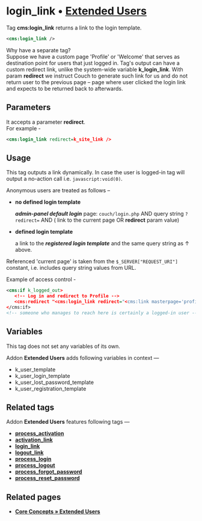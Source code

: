 # login_link • [**Extended Users**](#related-pages)

Tag **cms:login_link** returns a link to the login template.

```xml
<cms:login_link />
```

Why have a separate tag?\
Suppose we have a custom page 'Profile' or 'Welcome' that serves as destination point for users that just logged in. Tag's output can have a custom redirect link, unlike the system-wide variable **k_login_link**. With param **redirect** we instruct Couch to generate such link for us and do not return user to the previous page – page where user clicked the login link and expects to be returned back to afterwards.

## Parameters

It accepts a parameter **redirect**.\
For example -

```xml
<cms:login_link redirect=k_site_link />
```

## Usage

This tag outputs a link dynamically. In case the user is logged-in tag will output a no-action call i.e. `javascript:void(0)`.

Anonymous users are treated as follows –

* **no defined login template**

   ***admin-panel default login*** page: `couch/login.php` AND query string `?redirect=` AND ( link to the current page OR **redirect** param value)

* **defined login template**

   a link to the ***registered login template*** and the same query string as ↑ above.

Referenced 'current page' is taken from the `$_SERVER["REQUEST_URI"]` constant, i.e. includes query string values from URL.

Example of access control -

```xml
<cms:if k_logged_out>
   <!-- Log in and redirect to Profile -->
   <cms:redirect "<cms:login_link redirect="<cms:link masterpage='profile.php' />" />" />
</cms:if>
<!-- someone who manages to reach here is certainly a logged-in user -->
```

## Variables

This tag does not set any variables of its own.

Addon **Extended Users** adds following variables in context —

* k_user_template
* k_user_login_template
* k_user_lost_password_template
* k_user_registration_template

## Related tags

Addon **Extended Users** features following tags —

* [**process_activation**](https://github.com/trendoman/Midware/tree/main/tags-reference/Extended-Users/process_activation.md)
* [**activation_link**](https://github.com/trendoman/Midware/tree/main/tags-reference/Extended-Users/activation_link.md)
* [**login_link**](https://github.com/trendoman/Midware/tree/main/tags-reference/Extended-Users/login_link.md)
* [**logout_link**](https://github.com/trendoman/Midware/tree/main/tags-reference/Extended-Users/logout_link.md)
* [**process_login**](https://github.com/trendoman/Midware/tree/main/tags-reference/Extended-Users/process_login.md)
* [**process_logout**](https://github.com/trendoman/Midware/tree/main/tags-reference/Extended-Users/process_logout.md)
* [**process_forgot_password**](https://github.com/trendoman/Midware/tree/main/tags-reference/Extended-Users/process_forgot_password.md)
* [**process_reset_password**](https://github.com/trendoman/Midware/tree/main/tags-reference/Extended-Users/process_reset_password.md)

## Related pages

* [**Core Concepts &raquo; Extended Users**](https://github.com/trendoman/Midware/tree/main/concepts/Extended-Users)
